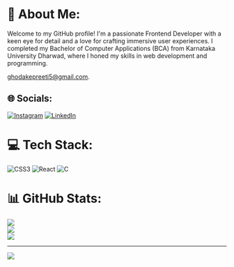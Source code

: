 # 💫 About Me:
Welcome to my GitHub profile! I'm a passionate Frontend Developer with a keen eye for detail and a love for crafting immersive user experiences. I completed my Bachelor of Computer Applications (BCA) from Karnataka University Dharwad, where I honed my skills in web development and programming.

[ghodakepreeti5@gmail.com](mailto:your.email@gmail.com).


## 🌐 Socials:
[![Instagram](https://img.shields.io/badge/Instagram-%23E4405F.svg?logo=Instagram&logoColor=white)](https://instagram.com/preetighodake) [![LinkedIn](https://img.shields.io/badge/LinkedIn-%230077B5.svg?logo=linkedin&logoColor=white)](https://linkedin.com/in/Preeti-ghodake-7a8200205) 

# 💻 Tech Stack:
![CSS3](https://img.shields.io/badge/css3-%231572B6.svg?style=for-the-badge&logo=css3&logoColor=white) ![React](https://img.shields.io/badge/react-%2320232a.svg?style=for-the-badge&logo=react&logoColor=%2361DAFB) ![C](https://img.shields.io/badge/c-%2300599C.svg?style=for-the-badge&logo=c&logoColor=white)
# 📊 GitHub Stats:
![](https://github-readme-stats.vercel.app/api?username=Preeti-ghodake&theme=dark&hide_border=false&include_all_commits=false&count_private=true)<br/>
![](https://github-readme-streak-stats.herokuapp.com/?user=Preeti-ghodake&theme=dark&hide_border=false)<br/>
![](https://github-readme-stats.vercel.app/api/top-langs/?username=Preeti-ghodake&theme=dark&hide_border=false&include_all_commits=false&count_private=true&layout=compact)

---
[![](https://visitcount.itsvg.in/api?id=Preeti-ghodake&icon=0&color=0)](https://visitcount.itsvg.in)

<!-- Proudly created with GPRM ( https://gprm.itsvg.in ) -->
